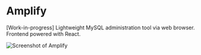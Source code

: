 # Amplify

[Work-in-progress] Lightweight MySQL administration tool via web browser. Frontend powered with React.

![Screenshot of Amplify](http://i.imgur.com/MIXu9v9.png)
